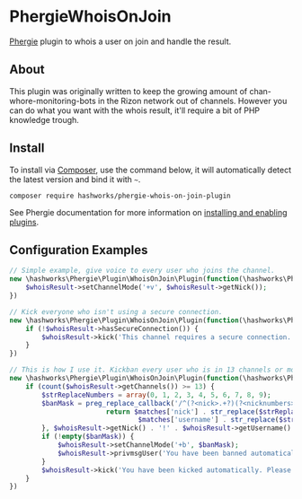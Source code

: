 # PhergieWhoisOnJoin

[Phergie](http://github.com/phergie/phergie-irc-bot-react/) plugin to whois a user on join and handle the result.

## About

This plugin was originally written to keep the growing amount of chan-whore-monitoring-bots in the Rizon network out of channels.
However you can do what you want with the whois result, it'll require a bit of PHP knowledge trough.

## Install

To install via [Composer](http://getcomposer.org/), use the command below, it will automatically detect the latest version and bind it with `~`.

```
composer require hashworks/phergie-whois-on-join-plugin
```

See Phergie documentation for more information on
[installing and enabling plugins](https://github.com/phergie/phergie-irc-bot-react/wiki/Usage#plugins).

## Configuration Examples

```php
// Simple example, give voice to every user who joins the channel.
new \hashworks\Phergie\Plugin\WhoisOnJoin\Plugin(function(\hashworks\Phergie\Plugin\WhoisOnJoin\WhoisResult $whoisResult) {
    $whoisResult->setChannelMode('+v', $whoisResult->getNick());
})
```

```php
// Kick everyone who isn't using a secure connection.
new \hashworks\Phergie\Plugin\WhoisOnJoin\Plugin(function(\hashworks\Phergie\Plugin\WhoisOnJoin\WhoisResult $whoisResult) {
    if (!$whoisResult->hasSecureConnection()) {
        $whoisResult->kick('This channel requires a secure connection.');
    }
})
```

```php
// This is how I use it. Kickban every user who is in 13 channels or more. Ban based on nick and username, replace numbers with question marks.
new \hashworks\Phergie\Plugin\WhoisOnJoin\Plugin(function(\hashworks\Phergie\Plugin\WhoisOnJoin\WhoisResult $whoisResult) {
    if (count($whoisResult->getChannels()) >= 13) {
        $strReplaceNumbers = array(0, 1, 2, 3, 4, 5, 6, 7, 8, 9);
        $banMask = preg_replace_callback('/^(?<nick>.+?)(?<nicknumbers>[0-9]{0,})!(?<username>.+?)(?<usernumbers>[0-9]{0,})@.+$/', function ($matches) {
                        return $matches['nick'] . str_replace($strReplaceNumbers, '?', $matches['nicknumbers']) . '!' .
                                $matches['username'] . str_replace($strReplaceNumbers, '?', $matches['usernumbers']) . '@*';
        }, $whoisResult->getNick() . '!' . $whoisResult->getUsername() . '@' . $whoisResult->getHost());
        if (!empty($banMask)) {
            $whoisResult->setChannelMode('+b', $banMask);
            $whoisResult->privmsgUser('You have been banned automatically from ' . $whoisResult->getEvent()->getSource() . '. Please contact hashworks to fill a complaint.');
        }
        $whoisResult->kick('You have been kicked automatically. Please contact hashworks to fill a complaint.'); 
    }
})
```